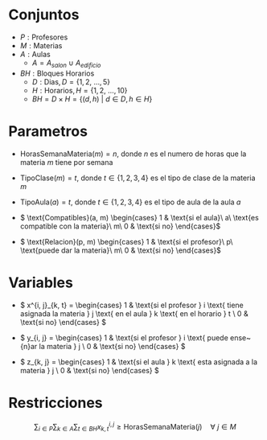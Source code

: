 # Conjuntos

- $P: \text{Profesores}$
- $M: \text{Materias}$
- $A: \text{Aulas}$
    - $A = A_{salon}\ \cup\ A_{edificio}$
- $BH: \text{Bloques Horarios}$
    - $D: \text{Dias}, D = \{1, 2,\ \dots, 5\}$
    - $H: \text{Horarios}, H = \{1, 2,\ \dots, 10\}$
    - $BH = D \times H = \{(d, h)\ |\ d \in D, h \in H\}$

# Parametros
- $\text{HorasSemanaMateria}(m) = n$, donde $n$ es el numero de horas que la materia $m$ tiene por semana
- $\text{TipoClase}(m) = t$, donde $t \in \{1,2,3,4\}$ es el tipo de clase de la materia $m$
- $\text{TipoAula}(a) = t$, donde $t \in \{1,2,3,4\}$ es el tipo de aula de la aula $a$
- $ \text{Compatibles}(a, m) \begin{cases} 1 & \text{si el aula}\ a\ \text{es compatible con la materia}\ m\\ 0 & \text{si no} \end{cases}$

- $ \text{Relacion}(p, m) \begin{cases} 1 & \text{si el profesor}\ p\ \text{puede dar la materia}\ m\\ 0 & \text{si no} \end{cases}$

# Variables

- $
x^{i, j}_{k, t} =
\begin{cases}
    1 & \text{si el profesor } i
    \text{ tiene asignada la materia } j
    \text{ en el aula } k
    \text{ en el horario } t \\
    0 & \text{si no}
\end{cases}
$

- $
y_{i, j} =
\begin{cases}
    1 & \text{si el profesor } i
    \text{ puede ense\~{n}ar la materia } j \\
    0 & \text{si no}
\end{cases}
$

- $
z_{k, j} =
\begin{cases}
    1 & \text{si el aula } k
    \text{ esta asignada a la materia } j \\
    0 & \text{si no}
\end{cases}
$

# Restricciones

$$
\sum_{i \in P} \sum_{k \in A} \sum_{t \in BH} x^{i, j}_{k, t} \ge \text{HorasSemanaMateria}(j) \quad \forall\ j \in M
$$